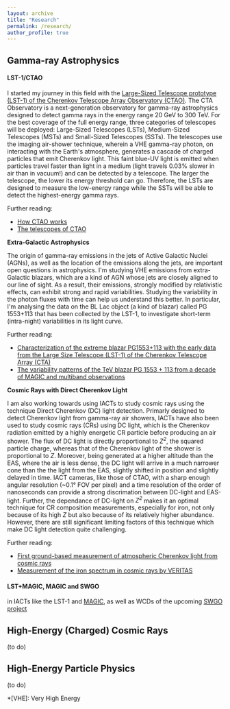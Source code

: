 ```yaml
---
layout: archive
title: "Research"
permalink: /research/
author_profile: true
---
```


## Gamma-ray Astrophysics

#### LST-1/CTAO

I started my journey in this field with the [Large-Sized Telescope prototype (LST-1) of the Cherenkov Telescope Array Observatory (CTAO)](https://www.ctao.org). The CTA Observatory is a next-generation observatory for gamma-ray astrophysics designed to detect gamma rays in the energy range 20 GeV to 300 TeV. For the best coverage of the full energy range, three categories of telescopes will be deployed: Large-Sized Telescopes (LSTs), Medium-Sized Telescopes (MSTs) and Small-Sized Telescopes (SSTs). The telescopes use the imaging air-shower technique, wherein a VHE gamma-ray photon, on interacting with the Earth's atmosphere, generates a cascade of charged particles that emit Cherenkov light. This faint blue-UV light is emitted when particles travel faster than light in a medium (light travels 0.03% slower in air than in vacuum!) and can be detected by a telescope. The larger the telescope, the lower its energy threshold can go. Therefore, the LSTs are designed to measure the low-energy range while the SSTs will be able to detect the highest-energy gamma rays. 

Further reading:
* [How CTAO works](https://www.ctao.org/emission-to-discovery/science/how-ctao-works/)
* [The telescopes of CTAO](https://www.ctao.org/emission-to-discovery/telescopes/)

<b>Extra-Galactic Astrophysics</b> 

The origin of gamma-ray emissions in the jets of Active Galactic Nuclei (AGNs), as well as the location of the emissions along the jets, are important open questions in astrophysics. I'm studying VHE emissions from extra-Galactic blazars, which are a kind of AGN whose jets are closely aligned to our line of sight. As a result, their emissions, strongly modified by relativistic effects, can exhibit strong and rapid variabilities. Studying the variability in the photon fluxes with time can help us understand this better. In particular, I'm analysing the data on the BL Lac object (a kind of blazar) called PG 1553+113 that has been collected by the LST-1, to investigate short-term (intra-night) variabilities in its light curve.

Further reading:
* [Characterization of the extreme blazar PG1553+113 with the early data from the Large Size Telescope (LST-1) of the Cherenkov Telescope Array (CTA)](https://hdl.handle.net/20.500.12608/51830)
* [The variability patterns of the TeV blazar PG 1553 + 113 from a decade of MAGIC and multiband observations](https://doi.org/10.1093/mnras/stae649)

<b>Cosmic Rays with Direct Cherenkov Light</b> 

I am also working towards using IACTs to study cosmic rays using the technique Direct Cherenkov (DC) light detection. Primarly designed to detect Cherenkov light from gamma-ray air showers, IACTs have also been used to study cosmic rays (CRs) using DC light, which is the Cherenkov radiation emitted by a highly energetic CR particle before producing an air shower. The flux of DC light is directly proportional to <i>Z<sup>2</sup></i>, the squared particle charge, whereas that of the Cherenkov light of the shower is proportional to <i>Z</i>. Moreover, being generated at a higher altitude than the EAS, where the air is less dense, the DC light will arrive in a much narrower cone than the the light from the EAS, slightly shifted in position and slightly delayed in time. IACT cameras, like those of CTAO, with a sharp enough angular resolution (~0.1° FOV per pixel) and a time resolution of the order of nanoseconds can provide a strong discrimation between DC-light and EAS-light. Further, the dependance of DC-light on <i>Z<sup>2</sup></i> makes it an optimal technique for CR composition measurements, especially for iron, not only because of its high <i>Z</i> but also because of its relatively higher abundance. However, there are still significant limiting factors of this technique which make DC light detection quite challenging.

Further reading:
* [First ground-based measurement of atmospheric Cherenkov light from cosmic rays](https://journals.aps.org/prd/abstract/10.1103/PhysRevD.75.042004)
* [Measurement of the iron spectrum in cosmic rays by VERITAS](https://journals.aps.org/prd/abstract/10.1103/PhysRevD.98.022009)

#### LST+MAGIC, MAGIC and SWGO

in IACTs like the LST-1 and [MAGIC](http://magic.mppmu.mpg.de), as well as WCDs of the upcoming [SWGO project](https://www.swgo.org/SWGOWiki/doku.php)


## High-Energy (Charged) Cosmic Rays

(to do)

## High-Energy Particle Physics

(to do)

*[VHE]: Very High Energy